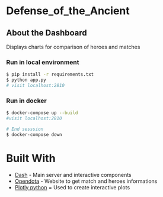 # Defense_of_the_Ancient

## About the Dashboard
Displays charts for comparison of heroes and matches

### Run in local environment
``` bash
$ pip install -r requirements.txt
$ python app.py
# visit localhost:2810
```

### Run in docker
``` bash
$ docker-compose up --build
#visit localhost:2810

# End sesssion
$ docker-compose down
```


# Built With
- [Dash](https://dash.plotly.com/) - Main server and interactive components
- [Opendota](https://opendota.com/) - Website to get match and heroes informations
- [Plotly python](https://plotly.com/python/) = Used to create interactive plots